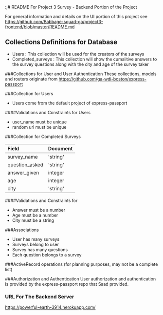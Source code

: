 :;# README For Project 3 Survey - Backend Portion of the Project

For general information and details on the UI portion of this project see
https://github.com/Babbage-squad-ga/project3-frontend/blob/master/README.md

## Collections Definitions for Database
* Users : This collection will be used for the creators of the surveys
* Completed_surveys : This collection will show the cumalitive answers to the survey questions along with the city and age of the survey taker

###Collections for User and User Authentication
These collections, models and routers originate from https://github.com/ga-wdi-boston/express-passport

###Collection for Users
* Users come from the default project of express-passport

####Validations and Constraints for Users
* user_name must be unique
* random url must be unique



###Collection for Completed Surveys

| Field | Document |
| :----- | :--- |
| survey_name | 'string'
| question_asked | 'string'
| answer_given | integer
| age | integer
| city | 'string'

####Validations and Constraints for
* Answer must be a number
* Age must be a number
* City must be a string




###Associations
* User has many surveys
* Surveys belong to user
* Survey has many questions
* Each question belongs to a survey


###ActiveRecord operations (for planning purposes,  may not be a complete list)




###Authorization and Authentication
User authorization and authentication is provided by the express-passport repo that Saad provided.
### URL For The Backend Server
https://powerful-earth-3914.herokuapp.com/
